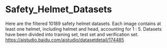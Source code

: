 # Safety_Helmet_Datasets
Here are the filtered 10189 safety helmet datasets. Each image contains at least one helmet, including helmet and head, accounting for 1 : 5. Datasets have been divided into training set, test set and verification set.
https://aistudio.baidu.com/aistudio/datasetdetail/174485 
